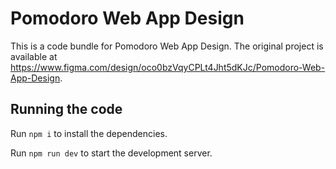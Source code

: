 
  # Pomodoro Web App Design

  This is a code bundle for Pomodoro Web App Design. The original project is available at https://www.figma.com/design/oco0bzVqyCPLt4Jht5dKJc/Pomodoro-Web-App-Design.

  ## Running the code

  Run `npm i` to install the dependencies.

  Run `npm run dev` to start the development server.
  
